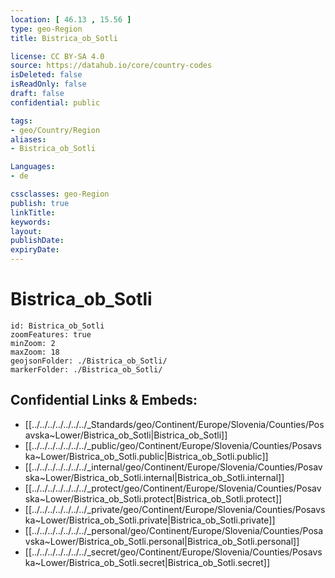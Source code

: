 ```yaml
---
location: [ 46.13 , 15.56 ] 
type: geo-Region
title: Bistrica_ob_Sotli

license: CC BY-SA 4.0
source: https://datahub.io/core/country-codes
isDeleted: false
isReadOnly: false
draft: false
confidential: public

tags:
- geo/Country/Region
aliases:
- Bistrica_ob_Sotli

Languages:
- de

cssclasses: geo-Region
publish: true
linkTitle: 
keywords: 
layout: 
publishDate: 
expiryDate: 
---
```


# Bistrica_ob_Sotli

```leaflet
id: Bistrica_ob_Sotli
zoomFeatures: true 
minZoom: 2 
maxZoom: 18
geojsonFolder: ./Bistrica_ob_Sotli/
markerFolder: ./Bistrica_ob_Sotli/
```


## Confidential Links & Embeds: 
- [[../../../../../../../_Standards/geo/Continent/Europe/Slovenia/Counties/Posavska~Lower/Bistrica_ob_Sotli|Bistrica_ob_Sotli]] 
- [[../../../../../../../_public/geo/Continent/Europe/Slovenia/Counties/Posavska~Lower/Bistrica_ob_Sotli.public|Bistrica_ob_Sotli.public]] 
- [[../../../../../../../_internal/geo/Continent/Europe/Slovenia/Counties/Posavska~Lower/Bistrica_ob_Sotli.internal|Bistrica_ob_Sotli.internal]] 
- [[../../../../../../../_protect/geo/Continent/Europe/Slovenia/Counties/Posavska~Lower/Bistrica_ob_Sotli.protect|Bistrica_ob_Sotli.protect]] 
- [[../../../../../../../_private/geo/Continent/Europe/Slovenia/Counties/Posavska~Lower/Bistrica_ob_Sotli.private|Bistrica_ob_Sotli.private]] 
- [[../../../../../../../_personal/geo/Continent/Europe/Slovenia/Counties/Posavska~Lower/Bistrica_ob_Sotli.personal|Bistrica_ob_Sotli.personal]] 
- [[../../../../../../../_secret/geo/Continent/Europe/Slovenia/Counties/Posavska~Lower/Bistrica_ob_Sotli.secret|Bistrica_ob_Sotli.secret]] 


